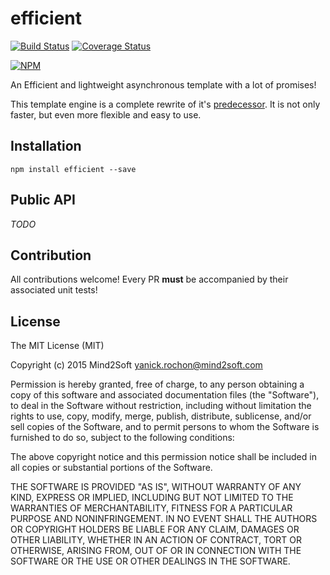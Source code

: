 # efficient

[![Build Status](https://travis-ci.org/yanickrochon/efficient.svg)](https://travis-ci.org/yanickrochon/efficient)
[![Coverage Status](https://coveralls.io/repos/yanickrochon/efficient/badge.svg?branch=master)](https://coveralls.io/r/yanickrochon/efficient?branch=master)

[![NPM](https://nodei.co/npm/efficient.png?compact=true)](https://nodei.co/npm/efficient/)

An Efficient and lightweight asynchronous template with a lot of promises!

This template engine is a complete rewrite of it's [predecessor](https://github.com/yanickrochon/co-efficient). It is not only faster, but even more flexible and easy to use.


## Installation

`npm install efficient --save`


## Public API

*TODO*


## Contribution

All contributions welcome! Every PR **must** be accompanied by their associated
unit tests!


## License

The MIT License (MIT)

Copyright (c) 2015 Mind2Soft <yanick.rochon@mind2soft.com>

Permission is hereby granted, free of charge, to any person obtaining a copy of
this software and associated documentation files (the "Software"), to deal in
the Software without restriction, including without limitation the rights to
use, copy, modify, merge, publish, distribute, sublicense, and/or sell copies of
the Software, and to permit persons to whom the Software is furnished to do so,
subject to the following conditions:

The above copyright notice and this permission notice shall be included in all
copies or substantial portions of the Software.

THE SOFTWARE IS PROVIDED "AS IS", WITHOUT WARRANTY OF ANY KIND, EXPRESS OR
IMPLIED, INCLUDING BUT NOT LIMITED TO THE WARRANTIES OF MERCHANTABILITY, FITNESS
FOR A PARTICULAR PURPOSE AND NONINFRINGEMENT. IN NO EVENT SHALL THE AUTHORS OR
COPYRIGHT HOLDERS BE LIABLE FOR ANY CLAIM, DAMAGES OR OTHER LIABILITY, WHETHER
IN AN ACTION OF CONTRACT, TORT OR OTHERWISE, ARISING FROM, OUT OF OR IN
CONNECTION WITH THE SOFTWARE OR THE USE OR OTHER DEALINGS IN THE SOFTWARE.
